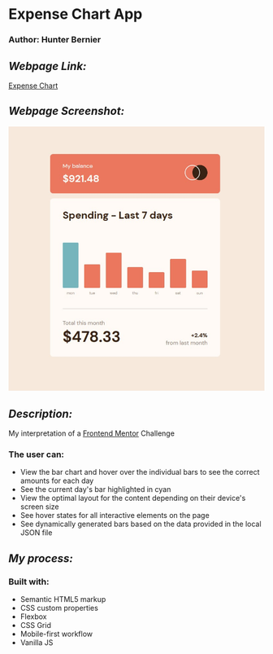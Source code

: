 # Expense Chart App

### Author: Hunter Bernier

## **_Webpage Link:_**

[Expense Chart](https://hmbernier55.github.io/Expense-Chart/)

## **_Webpage Screenshot:_**

![App Screenshot](./images/App-Screenshot.jpg)

## **_Description:_**

My interpretation of a [Frontend Mentor](https://www.frontendmentor.io/home) Challenge

### The user can:

- View the bar chart and hover over the individual bars to see the correct amounts for each day
- See the current day's bar highlighted in cyan
- View the optimal layout for the content depending on their device's screen size
- See hover states for all interactive elements on the page
- See dynamically generated bars based on the data provided in the local JSON file

## **_My process:_**

### Built with:

- Semantic HTML5 markup
- CSS custom properties
- Flexbox
- CSS Grid
- Mobile-first workflow
- Vanilla JS
